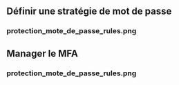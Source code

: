 ## Définir une stratégie de mot de passe
### protection_mote_de_passe_rules.png

## Manager le MFA
### protection_mote_de_passe_rules.png